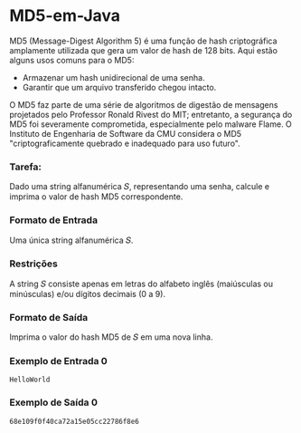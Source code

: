 # MD5-em-Java

MD5 (Message-Digest Algorithm 5) é uma função de hash criptográfica amplamente utilizada que gera um valor de hash de 128 bits. Aqui estão alguns usos comuns para o MD5:

- Armazenar um hash unidirecional de uma senha.
- Garantir que um arquivo transferido chegou intacto.

O MD5 faz parte de uma série de algoritmos de digestão de mensagens projetados pelo Professor Ronald Rivest do MIT; entretanto, a segurança do MD5 foi severamente comprometida, especialmente pelo malware Flame. O Instituto de Engenharia de Software da CMU considera o MD5 "criptograficamente quebrado e inadequado para uso futuro".

### Tarefa:
Dado uma string alfanumérica 𝑆, representando uma senha, calcule e imprima o valor de hash MD5 correspondente.

### Formato de Entrada
Uma única string alfanumérica 𝑆.

### Restrições
A string 𝑆 consiste apenas em letras do alfabeto inglês (maiúsculas ou minúsculas) e/ou dígitos decimais (0 a 9).

### Formato de Saída
Imprima o valor do hash MD5 de 𝑆 em uma nova linha.

### Exemplo de Entrada 0
```
HelloWorld

```

### Exemplo de Saída 0
```
68e109f0f40ca72a15e05cc22786f8e6

```
